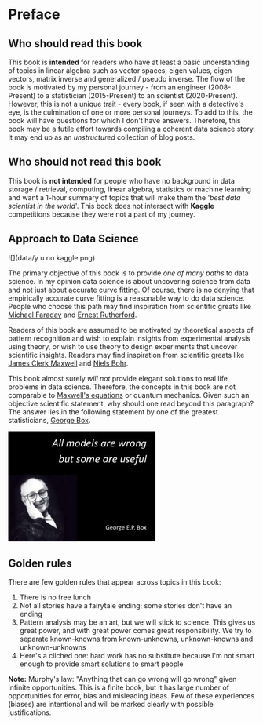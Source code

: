 # Preface

## Who should read this book

This book is **intended** for readers who have at least a basic understanding of topics in linear algebra such as vector spaces, eigen values, eigen vectors, matrix inverse and generalized / pseudo inverse. The flow of the book is motivated by my personal journey - from an engineer (2008-Present) to a statistician (2015-Present) to an scientist (2020-Present). However, this is not a unique trait - every book, if seen with a detective's eye, is the culmination of one or more personal journeys. To add to this, the book will have questions for which I don't have answers. Therefore, this book may be a futile effort towards compiling a coherent data science story. It may end up as an *unstructured* collection of blog posts.

## Who should not read this book

This book is **not intended** for people who have no background in data storage / retrieval, computing, linear algebra, statistics or machine learning and want a 1-hour summary of topics that will make them the '*best data scientist in the world*'. This book does not intersect with **Kaggle** competitions because they were not a part of my journey.

## Approach to Data Science

![](data/y u no kaggle.png)

The primary objective of this book is to provide *one of many paths* to data science. In my opinion data science is about uncovering science from data and not just about accurate curve fitting. Of course, there is no denying that empirically accurate curve fitting is a reasonable way to do data science. People who choose this path may find inspiration from scientific greats like [Michael Faraday](https://en.wikipedia.org/wiki/Michael_Faraday) and [Ernest Rutherford](https://en.wikipedia.org/wiki/Ernest_Rutherford).

Readers of this book are assumed to be motivated by theoretical aspects of pattern recognition and wish to explain insights from experimental analysis using theory, or wish to use theory to design experiments that uncover scientific insights. Readers may find inspiration from scientific greats like [James Clerk Maxwell](https://en.wikipedia.org/wiki/James_Clerk_Maxwell) and [Niels Bohr](https://en.wikipedia.org/wiki/Niels_Bohr).

This book almost surely *will not* provide elegant solutions to real life problems in data science. Therefore, the concepts in this book are not comparable to [Maxwell's equations](https://en.wikipedia.org/wiki/Maxwell%27s_equations) or quantum mechanics. Given such an objective scientific statement, why should one read beyond this paragraph? The answer lies in the following statement by one of the greatest statisticians, [George Box](https://en.wikipedia.org/wiki/George_E._P._Box).

![](data/box_quote.jpg)

## Golden rules

There are few golden rules that appear across topics in this book:

1. There is no free lunch
2. Not all stories have a fairytale ending; some stories don't have an ending
3. Pattern analysis may be an art, but we will stick to science. This gives us great power, and with great power comes great responsibility. We try to separate known-knowns from known-unknowns, unknown-knowns and unknown-unknowns
4. Here's a cliched one: hard work has no substitute because I'm not smart enough to provide smart solutions to smart people

**Note:** Murphy's law: "Anything that can go wrong will go wrong" given infinite opportunities. This is a finite book, but it has large number of opportunities for error, bias and misleading ideas. Few of these experiences (biases) are intentional and will be marked clearly with possible justifications.
